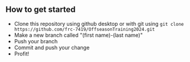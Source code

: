 ## How to get started
 - Clone this repository using github desktop or with git using ```git clone https://github.com/frc-7419/OffseasonTraining2024.git```
 - Make a new branch called "(first name)-(last name)"
 - Push your branch
 - Commit and push your change
 - Profit!
